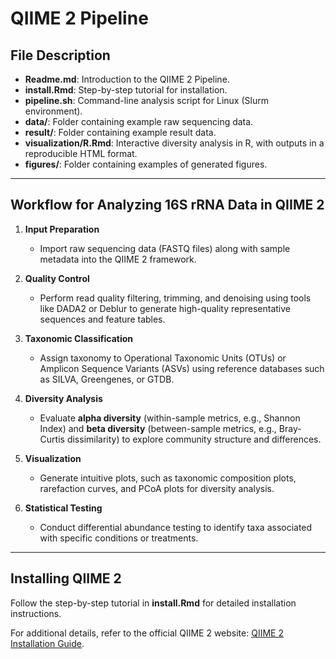
# QIIME 2 Pipeline

## File Description
- **Readme.md**: Introduction to the QIIME 2 Pipeline.  
- **install.Rmd**: Step-by-step tutorial for installation.  
- **pipeline.sh**: Command-line analysis script for Linux (Slurm environment).  
- **data/**: Folder containing example raw sequencing data.  
- **result/**: Folder containing example result data.  
- **visualization/R.Rmd**: Interactive diversity analysis in R, with outputs in a reproducible HTML format.  
- **figures/**: Folder containing examples of generated figures.  

---

## Workflow for Analyzing 16S rRNA Data in QIIME 2
1. **Input Preparation**  
   - Import raw sequencing data (FASTQ files) along with sample metadata into the QIIME 2 framework.  

2. **Quality Control**  
   - Perform read quality filtering, trimming, and denoising using tools like DADA2 or Deblur to generate high-quality representative sequences and feature tables.  

3. **Taxonomic Classification**  
   - Assign taxonomy to Operational Taxonomic Units (OTUs) or Amplicon Sequence Variants (ASVs) using reference databases such as SILVA, Greengenes, or GTDB.  

4. **Diversity Analysis**  
   - Evaluate **alpha diversity** (within-sample metrics, e.g., Shannon Index) and **beta diversity** (between-sample metrics, e.g., Bray-Curtis dissimilarity) to explore community structure and differences.  

5. **Visualization**  
   - Generate intuitive plots, such as taxonomic composition plots, rarefaction curves, and PCoA plots for diversity analysis.  

6. **Statistical Testing**  
   - Conduct differential abundance testing to identify taxa associated with specific conditions or treatments.  

---

## Installing QIIME 2
Follow the step-by-step tutorial in **install.Rmd** for detailed installation instructions.  

For additional details, refer to the official QIIME 2 website: [QIIME 2 Installation Guide](https://docs.qiime2.org/2024.10/install/).  

